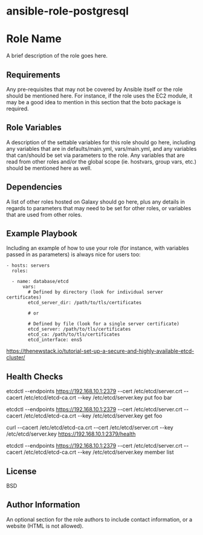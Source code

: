 # ansible-role-postgresql

Role Name
=========

A brief description of the role goes here.

Requirements
------------

Any pre-requisites that may not be covered by Ansible itself or the role should be mentioned here. For instance, if the role uses the EC2 module, it may be a good idea to mention in this section that the boto package is required.

Role Variables
--------------

A description of the settable variables for this role should go here, including any variables that are in defaults/main.yml, vars/main.yml, and any variables that can/should be set via parameters to the role. Any variables that are read from other roles and/or the global scope (ie. hostvars, group vars, etc.) should be mentioned here as well.

Dependencies
------------

A list of other roles hosted on Galaxy should go here, plus any details in regards to parameters that may need to be set for other roles, or variables that are used from other roles.

Example Playbook
----------------

Including an example of how to use your role (for instance, with variables passed in as parameters) is always nice for users too:

    - hosts: servers
      roles:

      - name: database/etcd
          vars:
            # Defined by directory (look for individual server certificates)
            etcd_server_dir: /path/to/tls/certificates

            # or

            # Defined by file (look for a single server certificate)
            etcd_server: /path/to/tls/certificates
            etcd_ca: /path/to/tls/certificates
            etcd_interface: ens5

https://thenewstack.io/tutorial-set-up-a-secure-and-highly-available-etcd-cluster/

## Health Checks

etcdctl --endpoints https://192.168.10.1:2379 --cert /etc/etcd/server.crt --cacert /etc/etcd/etcd-ca.crt --key /etc/etcd/server.key put foo bar

etcdctl --endpoints https://192.168.10.1:2379 --cert /etc/etcd/server.crt --cacert /etc/etcd/etcd-ca.crt --key /etc/etcd/server.key get foo

curl --cacert /etc/etcd/etcd-ca.crt --cert /etc/etcd/server.crt --key /etc/etcd/server.key https://192.168.10.1:2379/health

etcdctl --endpoints https://192.168.10.1:2379 --cert /etc/etcd/server.crt --cacert /etc/etcd/etcd-ca.crt --key /etc/etcd/server.key member list


License
-------

BSD

Author Information
------------------

An optional section for the role authors to include contact information, or a website (HTML is not allowed).

